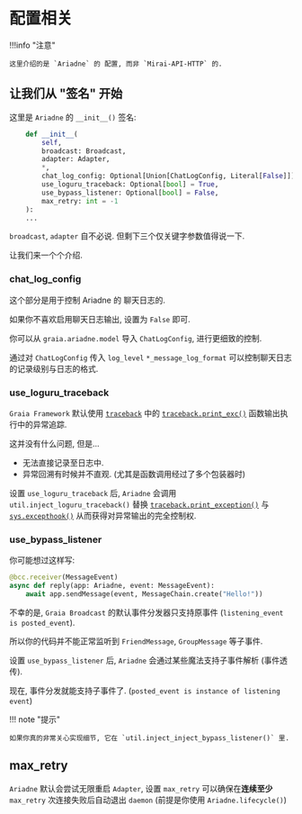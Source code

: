 # 配置相关

!!!info "注意"

    这里介绍的是 `Ariadne` 的 配置, 而非 `Mirai-API-HTTP` 的.

## 让我们从 "签名" 开始

这里是 `Ariadne` 的 `__init__()` 签名:

```python
    def __init__(
        self,
        broadcast: Broadcast,
        adapter: Adapter,
        *,
        chat_log_config: Optional[Union[ChatLogConfig, Literal[False]]] = None,
        use_loguru_traceback: Optional[bool] = True,
        use_bypass_listener: Optional[bool] = False,
        max_retry: int = -1
    ):
    ...
```

`broadcast`, `adapter` 自不必说. 但剩下三个仅关键字参数值得说一下.

让我们来一个个介绍.

### chat_log_config

这个部分是用于控制 Ariadne 的 聊天日志的.

如果你不喜欢启用聊天日志输出, 设置为 `False` 即可.

你可以从 `graia.ariadne.model` 导入 `ChatLogConfig`, 进行更细致的控制.

通过对 `ChatLogConfig` 传入 `log_level` `*_message_log_format` 可以控制聊天日志的记录级别与日志的格式.

### use_loguru_traceback

`Graia Framework` 默认使用 [`traceback`](https://docs.python.org/zh-cn/3/library/traceback.html) 中的
[`traceback.print_exc()`](https://docs.python.org/zh-cn/3/library/traceback.html#traceback.print_exc) 函数输出执行中的异常追踪.

这并没有什么问题, 但是...

- 无法直接记录至日志中.
- 异常回溯有时候并不直观. (尤其是函数调用经过了多个包装器时)

设置 `use_loguru_traceback` 后, `Ariadne` 会调用 `util.inject_loguru_traceback()` 替换
[`traceback.print_exception()`](https://docs.python.org/zh-cn/3/library/traceback.html#traceback.print_exception) 与
[`sys.excepthook()`](https://docs.python.org/zh-cn/3/library/sys.html#sys.excepthook) 从而获得对异常输出的完全控制权.

### use_bypass_listener

你可能想过这样写:

```python
@bcc.receiver(MessageEvent)
async def reply(app: Ariadne, event: MessageEvent):
    await app.sendMessage(event, MessageChain.create("Hello!"))
```

不幸的是, `Graia Broadcast` 的默认事件分发器只支持原事件 (`listening_event is posted_event`).

所以你的代码并不能正常监听到 `FriendMessage`, `GroupMessage` 等子事件.

设置 `use_bypass_listener` 后, `Ariadne` 会通过某些魔法支持子事件解析 (事件透传).

现在, 事件分发就能支持子事件了. (`posted_event is instance of listening event`)

!!! note "提示"

    如果你真的非常关心实现细节, 它在 `util.inject_inject_bypass_listener()` 里.

## max_retry

`Ariadne` 默认会尝试无限重启 `Adapter`,
设置 `max_retry` 可以确保在**连续至少** `max_retry` 次连接失败后自动退出 `daemon` (前提是你使用 `Ariadne.lifecycle()`)
